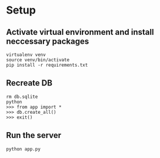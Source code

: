 # Setup
## Activate virtual environment and install neccessary packages
```
virtualenv venv
source venv/bin/activate
pip install -r requirements.txt
```
## Recreate DB
```
rm db.sqlite
python
>>> from app import *
>>> db.create_all()
>>> exit()
```
## Run the server
```
python app.py
```
